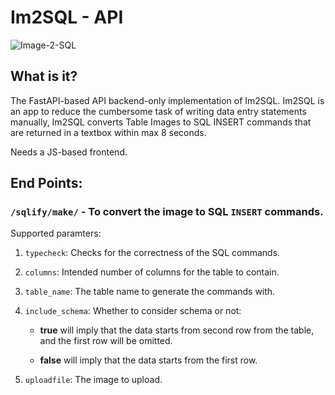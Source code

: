 # Im2SQL - API

![Image-2-SQL](https://user-images.githubusercontent.com/76481787/138583272-aa3f1f50-a56b-483f-b8ed-a51e7c4d37be.png)

<!-- <center><img src="https://user-images.githubusercontent.com/76481787/138583272-aa3f1f50-a56b-483f-b8ed-a51e7c4d37be.png" style="align: center;"></center> -->

## What is it?

The FastAPI-based API backend-only implementation of Im2SQL. Im2SQL is an app to reduce the cumbersome task of writing data entry statements manually, Im2SQL converts Table Images to SQL INSERT commands that are returned in a textbox within max 8 seconds.

Needs a JS-based frontend.

## End Points:

### ```/sqlify/make/``` - To convert the image to SQL ```INSERT``` commands.

Supported paramters:

1. ```typecheck```: Checks for the correctness of the SQL commands.

2. ```columns```: Intended number of columns for the table to contain.

3. ```table_name```: The table name to generate the commands with.

4. ```include_schema```: Whether to consider schema or not:
    - **true** will imply that the data starts from second row from the table, and the first row will be omitted.

    - **false** will imply that the data starts from the first row.

5. ```uploadfile```: The image to upload.
